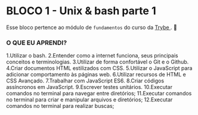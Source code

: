 # BLOCO 1 - Unix & bash parte 1

Esse bloco pertence ao módulo de `fundamentos` do curso da [Trybe ](https://www.betrybe.com/). :rocket:

### O QUE EU APRENDI?

1.Utilizar o bash.
2.Entender como a internet funciona, seus principais conceitos e 
 terminologias.
3.Utilizar de forma confortável o Git e o Github.
4.Criar documentos HTML estilizados com CSS.
5.Utilizar o JavaScript para adicionar comportamento às páginas web.
6.Utilizar recursos de HTML e CSS Avançado.
7.Trabalhar com JavaScript ES6.
8.Criar códigos assíncronos em JavaScript.
9.Escrever testes unitários.
10.Executar comandos no terminal para navegar entre diretórios;
11.Executar comandos no terminal para criar e manipular arquivos e 
 diretórios;
12.Executar comandos no terminal para realizar buscas;